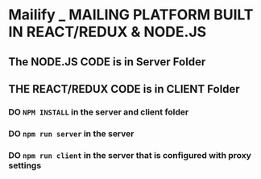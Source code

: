 # Mailify _ MAILING PLATFORM BUILT IN REACT/REDUX & NODE.JS

## The NODE.JS CODE is in Server Folder
## THE REACT/REDUX CODE is in CLIENT Folder

### DO ```NPM INSTALL``` in the server and client folder
### DO ```npm run server``` in the server
### DO ```npm run client``` in the server that is configured with proxy settings